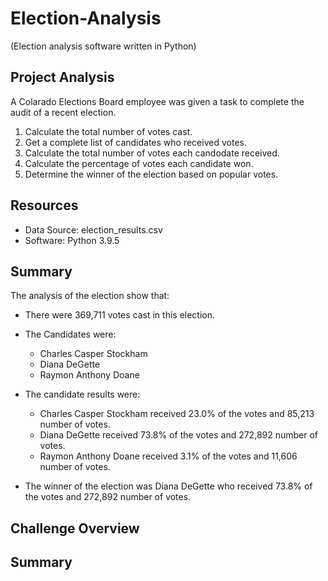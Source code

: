 # Election-Analysis
(Election analysis software written in Python)

## Project Analysis
A Colarado Elections Board employee was given a task to complete the audit of a recent election.

1. Calculate the total number of votes cast.
2. Get a complete list of candidates who received votes.
3. Calculate the total number of votes each candodate received.
4. Calculate the percentage of votes each candidate won.
5. Determine the winner of the election based on popular votes.

## Resources
- Data Source: election_results.csv
- Software: Python 3.9.5

## Summary

The analysis of the election show that:
- There were 369,711 votes cast in this election.
- The Candidates were:

    - Charles Casper Stockham
    - Diana DeGette
    - Raymon Anthony Doane 

- The candidate results were:
    
    - Charles Casper Stockham received 23.0% of the votes and 85,213 number of votes.
    - Diana DeGette received 73.8% of the votes and 272,892 number of votes.
    - Raymon Anthony Doane received 3.1% of the votes and 11,606 number of votes.

- The winner of the election was Diana DeGette who received 73.8% of the votes and 272,892 number of votes.

## Challenge Overview

## Summary
